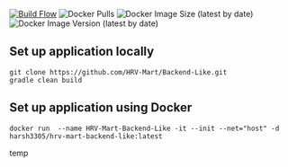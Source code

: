 [![Build Flow](https://github.com/HRV-Mart/Backend-Like/actions/workflows/build.yml/badge.svg)](https://github.com/HRV-Mart/Backend-Like/actions/workflows/build.yml)
![Docker Pulls](https://img.shields.io/docker/pulls/harsh3305/hrv-mart-backend-like)
![Docker Image Size (latest by date)](https://img.shields.io/docker/image-size/harsh3305/hrv-mart-backend-like)
![Docker Image Version (latest by date)](https://img.shields.io/docker/v/harsh3305/hrv-mart-backend-like)
## Set up application locally
```
git clone https://github.com/HRV-Mart/Backend-Like.git
gradle clean build
```
## Set up application using Docker
```
docker run  --name HRV-Mart-Backend-Like -it --init --net="host" -d harsh3305/hrv-mart-backend-like:latest
```
temp
